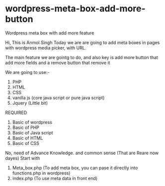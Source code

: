 # wordpress-meta-box-add-more-button
Wordpress meta box with add more feature

Hi, This is Anmol Singh
Today we are are going to add meta boxes in pages with wordpress media picker, with URL.

The main feature we are gointg to do, and also key is add more button that add more fields and a remove button that remove it

We are going to use:-
1. PHP
2. HTML
3. CSS
4. vanilla js (core java script or pure java script)
5. Jquery (Little bit)

REQUIRED
1. Basic of wordpress
2. Basic of PHP
3. Basic of Java script
4. Basic of HTML
5. Basic of CSS

No, need of Advance Knowledge. and common sense (That are Reare now dayes)
Start with 
1. Meta_box.php (To add meta box, you can pase it directly into functions.php in wordpress)
2. index.php (To use meta data in front end)
